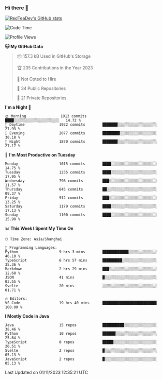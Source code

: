 ### Hi there 👋

<!--
**RedTeaDev/RedTeaDev** is a ✨ _special_ ✨ repository because its `README.md` (this file) appears on your GitHub profile.

Here are some ideas to get you started:

- 🔭 I’m currently working on ...
- 🌱 I’m currently learning ...
- 👯 I’m looking to collaborate on ...
- 🤔 I’m looking for help with ...
- 💬 Ask me about ...
- 📫 How to reach me: ...
- 😄 Pronouns: ...
- ⚡ Fun fact: ...
-->

<!--
[![wakatime](https://wakatime.com/badge/user/6b101ed0-04c0-4490-9283-eb61f2efff96.svg)](https://wakatime.com/@6b101ed0-04c0-4490-9283-eb61f2efff96)
!-->

[![RedTeaDev's GitHub stats](https://github-readme-stats.vercel.app/api?username=RedTeaDev)](https://github.com/anuraghazra/github-readme-stats)
<!--
[![willianrod's wakatime stats](https://github-readme-stats.vercel.app/api/wakatime?username=RedTeaDev)](https://github.com/anuraghazra/github-readme-stats)
!-->
<!--START_SECTION:waka-->
![Code Time](http://img.shields.io/badge/Code%20Time-1%2C812%20hrs%203%20mins-blue)

![Profile Views](http://img.shields.io/badge/Profile%20Views-6-blue)

**🐱 My GitHub Data** 

> 📦 157.3 kB Used in GitHub's Storage 
 > 
> 🏆 235 Contributions in the Year 2023
 > 
> 🚫 Not Opted to Hire
 > 
> 📜 34 Public Repositories 
 > 
> 🔑 21 Private Repositories 
 > 
**I'm a Night 🦉** 

```text
🌞 Morning                1013 commits        ████░░░░░░░░░░░░░░░░░░░░░   14.72 % 
🌆 Daytime                1922 commits        ███████░░░░░░░░░░░░░░░░░░   27.93 % 
🌃 Evening                2077 commits        ████████░░░░░░░░░░░░░░░░░   30.18 % 
🌙 Night                  1870 commits        ███████░░░░░░░░░░░░░░░░░░   27.17 % 
```
📅 **I'm Most Productive on Tuesday** 

```text
Monday                   1015 commits        ████░░░░░░░░░░░░░░░░░░░░░   14.75 % 
Tuesday                  1235 commits        ████░░░░░░░░░░░░░░░░░░░░░   17.95 % 
Wednesday                796 commits         ███░░░░░░░░░░░░░░░░░░░░░░   11.57 % 
Thursday                 645 commits         ██░░░░░░░░░░░░░░░░░░░░░░░   09.37 % 
Friday                   912 commits         ███░░░░░░░░░░░░░░░░░░░░░░   13.25 % 
Saturday                 1179 commits        ████░░░░░░░░░░░░░░░░░░░░░   17.13 % 
Sunday                   1100 commits        ████░░░░░░░░░░░░░░░░░░░░░   15.98 % 
```


📊 **This Week I Spent My Time On** 

```text
🕑︎ Time Zone: Asia/Shanghai

💬 Programming Languages: 
Python                   9 hrs 3 mins        ████████████░░░░░░░░░░░░░   46.10 % 
TypeScript               6 hrs 57 mins       █████████░░░░░░░░░░░░░░░░   35.36 % 
Markdown                 2 hrs 29 mins       ███░░░░░░░░░░░░░░░░░░░░░░   12.68 % 
JSON                     41 mins             █░░░░░░░░░░░░░░░░░░░░░░░░   03.55 % 
Svelte                   20 mins             ░░░░░░░░░░░░░░░░░░░░░░░░░   01.71 % 

🔥 Editors: 
VS Code                  19 hrs 40 mins      █████████████████████████   100.00 % 
```

**I Mostly Code in Java** 

```text
Java                     15 repos            ██████████░░░░░░░░░░░░░░░   38.46 % 
Python                   10 repos            ██████░░░░░░░░░░░░░░░░░░░   25.64 % 
TypeScript               8 repos             █████░░░░░░░░░░░░░░░░░░░░   20.51 % 
Svelte                   2 repos             █░░░░░░░░░░░░░░░░░░░░░░░░   05.13 % 
JavaScript               2 repos             █░░░░░░░░░░░░░░░░░░░░░░░░   05.13 % 
```




 Last Updated on 01/11/2023 12:35:21 UTC
<!--END_SECTION:waka-->


